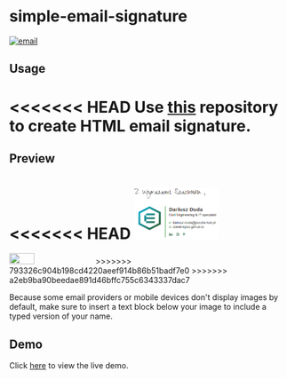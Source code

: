 # simple-email-signature

[![email](https://img.shields.io/static/v1.svg?label=Email&message=Signature&color=grey&logo=gmail&style=flat&logoColor=white&colorA=critical)](https://github.com/DarekRepos/simple-email-signature)



## Usage

<<<<<<< HEAD
Use [this](https://github.com/vinitshahdeo/Email-Signature-Template/) repository to create HTML email signature.
=======
## Preview
<<<<<<< HEAD
<img src="docs\img\preview-email-template.png" height="10%" width="30%">
=======
<img src=".docs\img\preview-email-template.png" height="10%" width="30%">
>>>>>>> 793326c904b198cd4220aeef914b86b51badf7e0
>>>>>>> a2eb9ba90beedae891d46bffc755c6343337dac7

Because some email providers or mobile devices don't display images by default, make sure to insert a text block below your image to include a typed version of your name.

## Demo

Click [here](https://vinitshahdeo.github.io/Email-Signature-Template/src/signature.html) to view the live demo.
